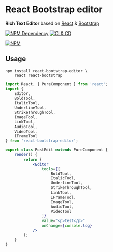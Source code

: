 # React Bootstrap editor

**Rich Text Editor** based on [React][1] & [Bootstrap][2]

[![NPM Dependency](https://david-dm.org/idea2app/React-Bootstrap-editor.svg)][3]
[![CI & CD](https://github.com/idea2app/React-Bootstrap-editor/workflows/CI%20&%20CD/badge.svg)][4]

[![NPM](https://nodei.co/npm/react-bootstrap-editor.png?downloads=true&downloadRank=true&stars=true)][5]

## Usage

```shell
npm install react-bootstrap-editor \
    react react-bootstrap
```

```jsx
import React, { PureComponent } from 'react';
import {
    Editor,
    BoldTool,
    ItalicTool,
    UnderlineTool,
    StrikeThroughTool,
    ImageTool,
    LinkTool,
    AudioTool,
    VideoTool,
    IFrameTool
} from 'react-bootstrap-editor';

export class PostEdit extends PureComponent {
    render() {
        return (
            <Editor
                tools={[
                    BoldTool,
                    ItalicTool,
                    UnderlineTool,
                    StrikeThroughTool,
                    LinkTool,
                    IFrameTool,
                    ImageTool,
                    AudioTool,
                    VideoTool
                ]}
                value="<p>test</p>"
                onChange={console.log}
            />
        );
    }
}
```

[1]: https://reactjs.org/
[2]: https://getbootstrap.com/
[3]: https://david-dm.org/idea2app/React-Bootstrap-editor
[4]: https://github.com/idea2app/React-Bootstrap-editor/actions
[5]: https://nodei.co/npm/react-bootstrap-editor/
